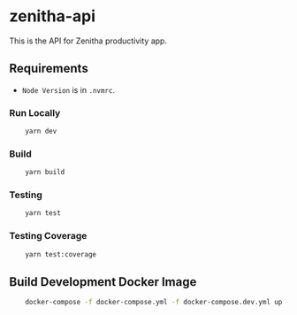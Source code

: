 # zenitha-api

This is the API for Zenitha productivity app.

## Requirements

-   `Node Version` is in `.nvmrc`.

### Run Locally

```bash
    yarn dev
```

### Build

```bash
    yarn build
```

### Testing

```bash
    yarn test
```

### Testing Coverage

```bash
    yarn test:coverage
```

## Build Development Docker Image

```bash
    docker-compose -f docker-compose.yml -f docker-compose.dev.yml up -d
```
